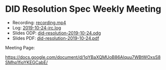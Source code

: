 # DID Resolution Spec Weekly Meeting

* Recording: [recording.mp4](recording.mp4)
* Log: [2019-10-24-irc.log](2019-10-24-irc.log)
* Slides ODP: [did-resolution-2019-10-24.odg](did-resolution-2019-10-24.odg)
* Slides PDF: [did-resolution-2019-10-24.pdf](did-resolution-2019-10-24.pdf)

Meeting Page:

https://docs.google.com/document/d/1qYBaXQMUoB86Alquu7WBtWOxsS8SMhp1fioYKEGCabE/
